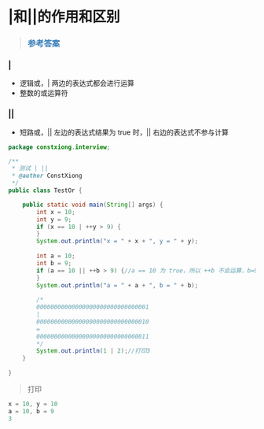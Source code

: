 # |和||的作用和区别

> ### <font color=#337AB7 > 参考答案</font> 
### |

- 逻辑或，| 两边的表达式都会进行运算
- 整数的或运算符
 

### ||

- 短路或，|| 左边的表达式结果为 true 时，|| 右边的表达式不参与计算

```java
package constxiong.interview;

/**
 * 测试 | ||
 * @author ConstXiong
 */
public class TestOr {

    public static void main(String[] args) {
        int x = 10;
        int y = 9;
        if (x == 10 | ++y > 9) {
        }
        System.out.println("x = " + x + ", y = " + y);
        
        int a = 10;
        int b = 9;
        if (a == 10 || ++b > 9) {//a == 10 为 true，所以 ++b 不会运算，b=9
        }
        System.out.println("a = " + a + ", b = " + b);
        
        /*
        00000000000000000000000000000001
        |
        00000000000000000000000000000010
        =
        00000000000000000000000000000011
        */
        System.out.println(1 | 2);//打印3
    }
    
}
```
>打印
```java
x = 10, y = 10
a = 10, b = 9
3
 ```
